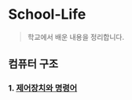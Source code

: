 # School-Life
> 학교에서 배운 내용을 정리합니다.

## 컴퓨터 구조 
### 1. [제어장치와 명령어](https://github.com/SkyLightQP/school-lift/tree/master/Instruction.md)
